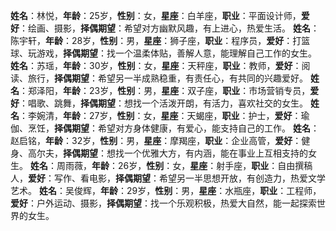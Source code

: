 **姓名**：林悦，**年龄**：25岁，**性别**：女，**星座**：白羊座，**职业**：平面设计师，**爱好**：绘画、摄影，**择偶期望**：希望对方幽默风趣，有上进心，热爱生活。
**姓名**：陈宇轩，**年龄**：28岁，**性别**：男，**星座**：狮子座，**职业**：程序员，**爱好**：打篮球、玩游戏，**择偶期望**：找一个温柔体贴，善解人意，能理解自己工作的女生。
**姓名**：苏瑶，**年龄**：30岁，**性别**：女，**星座**：天秤座，**职业**：教师，**爱好**：阅读、旅行，**择偶期望**：希望另一半成熟稳重，有责任心，有共同的兴趣爱好。
**姓名**：郑泽阳，**年龄**：23岁，**性别**：男，**星座**：双子座，**职业**：市场营销专员，**爱好**：唱歌、跳舞，**择偶期望**：想找一个活泼开朗，有活力，喜欢社交的女生。
**姓名**：李婉清，**年龄**：27岁，**性别**：女，**星座**：天蝎座，**职业**：护士，**爱好**：瑜伽、烹饪，**择偶期望**：希望对方身体健康，有爱心，能支持自己的工作。
**姓名**：赵启铭，**年龄**：32岁，**性别**：男，**星座**：摩羯座，**职业**：企业高管，**爱好**：健身、高尔夫，**择偶期望**：想找一个优雅大方，有内涵，能在事业上互相支持的女生。
**姓名**：周雨薇，**年龄**：26岁，**性别**：女，**星座**：射手座，**职业**：自由撰稿人，**爱好**：写作、看电影，**择偶期望**：希望另一半思想开放，有创造力，热爱文学艺术。
**姓名**：吴俊辉，**年龄**：29岁，**性别**：男，**星座**：水瓶座，**职业**：工程师，**爱好**：户外运动、摄影，**择偶期望**：找一个乐观积极，热爱大自然，能一起探索世界的女生。
